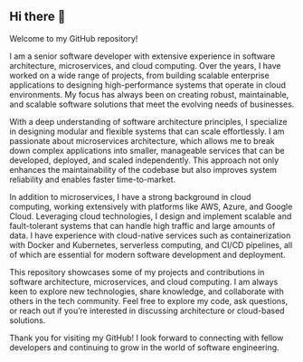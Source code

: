 ## Hi there 👋

Welcome to my GitHub repository!

I am a senior software developer with extensive experience in software architecture, microservices, and cloud computing. Over the years, I have worked on a wide range of projects, from building scalable enterprise applications to designing high-performance systems that operate in cloud environments. My focus has always been on creating robust, maintainable, and scalable software solutions that meet the evolving needs of businesses.

With a deep understanding of software architecture principles, I specialize in designing modular and flexible systems that can scale effortlessly. I am passionate about microservices architecture, which allows me to break down complex applications into smaller, manageable services that can be developed, deployed, and scaled independently. This approach not only enhances the maintainability of the codebase but also improves system reliability and enables faster time-to-market.

In addition to microservices, I have a strong background in cloud computing, working extensively with platforms like AWS, Azure, and Google Cloud. Leveraging cloud technologies, I design and implement scalable and fault-tolerant systems that can handle high traffic and large amounts of data. I have experience with cloud-native services such as containerization with Docker and Kubernetes, serverless computing, and CI/CD pipelines, all of which are essential for modern software development and deployment.

This repository showcases some of my projects and contributions in software architecture, microservices, and cloud computing. I am always keen to explore new technologies, share knowledge, and collaborate with others in the tech community. Feel free to explore my code, ask questions, or reach out if you’re interested in discussing architecture or cloud-based solutions.

Thank you for visiting my GitHub! I look forward to connecting with fellow developers and continuing to grow in the world of software engineering.
